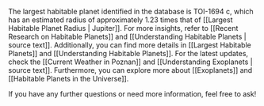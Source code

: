 The largest habitable planet identified in the database is TOI-1694 c, which has an estimated radius of approximately 1.23 times that of [[Largest Habitable Planet Radius | Jupiter]]. For more insights, refer to [[Recent Research on Habitable Planets]] and [[Understanding Habitable Planets | source text]]. Additionally, you can find more details in [[Largest Habitable Planets]] and [[Understanding Habitable Planets]]. For the latest updates, check the [[Current Weather in Poznan]] and [[Understanding Exoplanets | source text]]. Furthermore, you can explore more about [[Exoplanets]] and [[Habitable Planets in the Universe]]. 

If you have any further questions or need more information, feel free to ask!